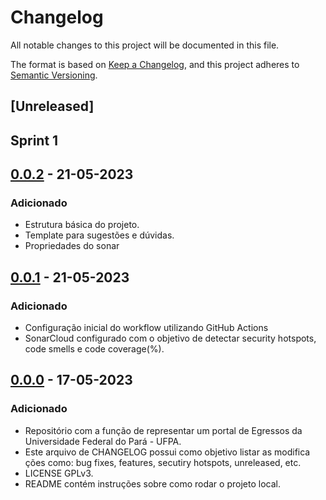 # Changelog

All notable changes to this project will be documented in this file.

The format is based on [Keep a Changelog](https://keepachangelog.com/en/1.0.0/),
and this project adheres to [Semantic Versioning](https://semver.org/spec/v2.0.0.html).

## [Unreleased]

## Sprint 1

## [0.0.2] - 21-05-2023

### Adicionado
  
- Estrutura básica do projeto.
- Template para sugestões e dúvidas.
- Propriedades do sonar


## [0.0.1] - 21-05-2023

### Adicionado
  
- Configuração inicial do workflow utilizando GitHub Actions
- SonarCloud configurado com o objetivo de detectar security
  hotspots, code smells e code coverage(%).


## [0.0.0] - 17-05-2023

### Adicionado
  
- Repositório com a função de representar um portal de Egressos da
  Universidade Federal do Pará - UFPA.
- Este arquivo de CHANGELOG possui como objetivo listar as modifica
  ções como: bug fixes, features, secutiry hotspots, unreleased, etc.
- LICENSE GPLv3.
- README contém instruções sobre como rodar o projeto local.

[0.0.2]: https://github.com/LabEsUFPA/meuEgresso/compare/sprint_1...sprint_1
[0.0.1]: https://github.com/LabEsUFPA/meuEgresso/compare/sprint_1...sprint_1
[0.0.0]: https://github.com/LabEsUFPA/meuEgresso/compare/sprint_1...sprint_1
